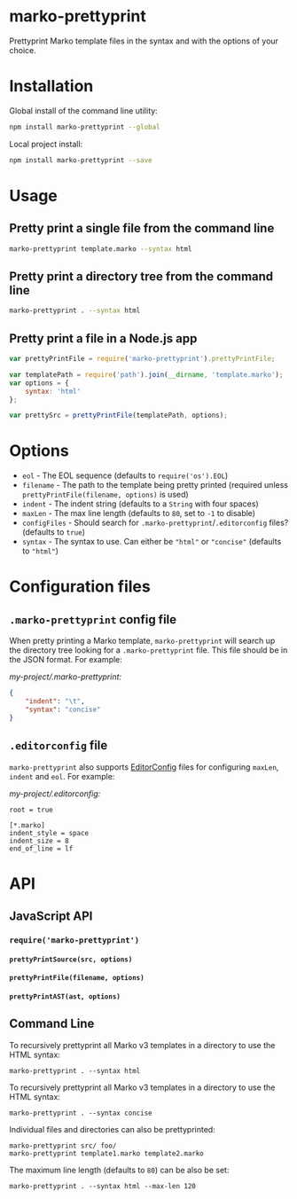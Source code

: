 marko-prettyprint
=================

Prettyprint Marko template files in the syntax and with the options of your choice.

# Installation

Global install of the command line utility:

```bash
npm install marko-prettyprint --global
```

Local project install:

```bash
npm install marko-prettyprint --save
```

# Usage

## Pretty print a single file from the command line


```bash
marko-prettyprint template.marko --syntax html
```

## Pretty print a directory tree from the command line


```bash
marko-prettyprint . --syntax html
```

## Pretty print a file in a Node.js app

```javascript
var prettyPrintFile = require('marko-prettyprint').prettyPrintFile;

var templatePath = require('path').join(__dirname, 'template.marko');
var options = {
    syntax: 'html'
};

var prettySrc = prettyPrintFile(templatePath, options);
```

# Options

- `eol` - The EOL sequence (defaults to `require('os').EOL`)
- `filename` - The path to the template being pretty printed (required unless `prettyPrintFile(filename, options)` is used)
- `indent` - The indent string (defaults to a `String` with four spaces)
- `maxLen` - The max line length (defaults to `80`, set to `-1` to disable)
- `configFiles` - Should search for `.marko-prettyprint`/`.editorconfig` files? (defaults to `true`)
- `syntax` - The syntax to use. Can either be `"html"` or `"concise"` (defaults to `"html"`)

# Configuration files

## `.marko-prettyprint` config file

When pretty printing a Marko template, `marko-prettyprint` will search up the directory tree looking for a `.marko-prettyprint` file. This file should be in the JSON format. For example:

_my-project/.marko-prettyprint:_

```json
{
    "indent": "\t",
    "syntax": "concise"
}
```

## `.editorconfig` file

`marko-prettyprint` also supports [EditorConfig](https://github.com/editorconfig/editorconfig/wiki/EditorConfig-Properties) files for configuring `maxLen`, `indent` and `eol`. For example:

_my-project/.editorconfig:_

```
root = true

[*.marko]
indent_style = space
indent_size = 8
end_of_line = lf
```

# API

## JavaScript API

### `require('marko-prettyprint')`

#### `prettyPrintSource(src, options)`

#### `prettyPrintFile(filename, options)`

#### `prettyPrintAST(ast, options)`


## Command Line

To recursively prettyprint all Marko v3 templates in a directory to use the HTML syntax:

```
marko-prettyprint . --syntax html
```

To recursively prettyprint all Marko v3 templates in a directory to use the HTML syntax:

```
marko-prettyprint . --syntax concise
```

Individual files and directories can also be prettyprinted:

```
marko-prettyprint src/ foo/
marko-prettyprint template1.marko template2.marko
```

The maximum line length (defaults to `80`) can be also be set:

```
marko-prettyprint . --syntax html --max-len 120
```

